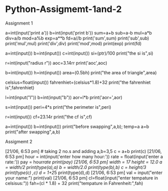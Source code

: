 # Python-Assigmemt-1and-2 

Assignment 1

a=int(input('print a')) b=int(input('print b')) sum=a+b sub=a-b mul=a*b div=a/b mod=a%b exp=a**b fd=a//b print('sum',sum) print('sub',sub) print('mul',mul) print('div',div) print('mod',mod) print(exp) print(fd)

a=int(input()) b=int(input()) c=int(input()) si=(ptr)/100 print("the si is",si)

r=int(input("radius r")) aoc=3.14rr print('aoc',aoc)

b=int(input()) h=int(input()) area=(0.5bh) print("the area of triangle",area)

celsius=float(input()) fahrenhiet=(celsius*1.8)+32 print("the fahrenhiet is",fahrenhiet)

l=int(input("l")) b=int(input("b")) aor=l*b print('aor=',aor)

s=int(input()) peri=4*s print("the perimeter is",peri)

r=int(input()) cf=23.14r print("the cf is",cf)

a=int(input()) b=int(input()) print("before swapping",a,b); temp=a a=b print("after swapping",a,b)


Assigmemt 2

[21/06, 6:53 pm] # taking 2 no.s and adding
a,b=3,5
c = a+b
print(c)
[21/06, 6:53 pm] hour = int(input('enter how many hour:'))
rate = float(input('enter a rate:'))
pay = hour*rate
print(pay)
[21/06, 6:53 pm]  width = 17
height = 12.0
a = width/2
print(type(a),a)
b = width/2.0
print(type(b),b)
c = height/3
print(type(c) ,c)
d = 1+2*5
print(type(d),d)
[21/06, 6:53 pm]  val = input("enter your name:")
print(val)
[21/06, 6:53 pm]  cl=float(input("enter tempature in celsisus:"))
fah=(cl * 1.8) + 32
print("tempature in Fahrenheit:",fah)
